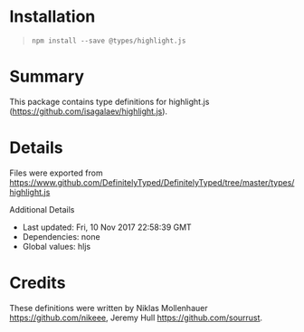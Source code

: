 # Installation
> `npm install --save @types/highlight.js`

# Summary
This package contains type definitions for highlight.js (https://github.com/isagalaev/highlight.js).

# Details
Files were exported from https://www.github.com/DefinitelyTyped/DefinitelyTyped/tree/master/types/highlight.js

Additional Details
 * Last updated: Fri, 10 Nov 2017 22:58:39 GMT
 * Dependencies: none
 * Global values: hljs

# Credits
These definitions were written by Niklas Mollenhauer <https://github.com/nikeee>, Jeremy Hull <https://github.com/sourrust>.
